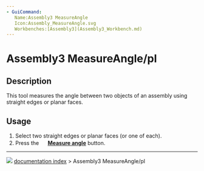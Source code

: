 ```yaml
---
- GuiCommand:
   Name:Assembly3 MeasureAngle
   Icon:Assembly_MeasureAngle.svg
   Workbenches:[Assembly3](Assembly3_Workbench.md)
---
```


# Assembly3 MeasureAngle/pl

## Description

This tool measures the angle between two objects of an assembly using straight edges or planar faces.

## Usage

1.  Select two straight edges or planar faces (or one of each).
2.  Press the **<img src="images/Assembly_MeasureAngle.svg" width=16px> [Measure angle](Assembly3_MeasureAngle.md)** button.



---
![](images/Button_right.svg) [documentation index](../README.md) > Assembly3 MeasureAngle/pl
